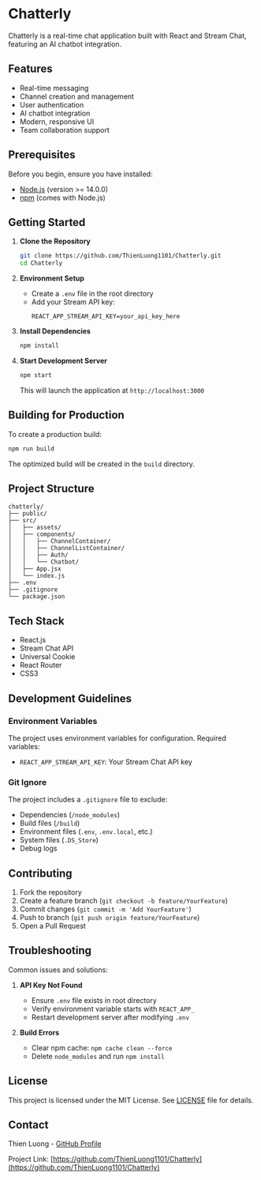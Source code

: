 # Chatterly

Chatterly is a real-time chat application built with React and Stream Chat, featuring an AI chatbot integration.

## Features

- Real-time messaging
- Channel creation and management
- User authentication
- AI chatbot integration
- Modern, responsive UI
- Team collaboration support

## Prerequisites

Before you begin, ensure you have installed:
- [Node.js](https://nodejs.org/) (version >= 14.0.0)
- [npm](https://www.npmjs.com/) (comes with Node.js)

## Getting Started

1. **Clone the Repository**
   ```bash
   git clone https://github.com/ThienLuong1101/Chatterly.git
   cd Chatterly
   ```

2. **Environment Setup**
   - Create a `.env` file in the root directory
   - Add your Stream API key:
     ```
     REACT_APP_STREAM_API_KEY=your_api_key_here
     ```

3. **Install Dependencies**
   ```bash
   npm install
   ```

4. **Start Development Server**
   ```bash
   npm start
   ```
   This will launch the application at `http://localhost:3000`

## Building for Production

To create a production build:
```bash
npm run build
```

The optimized build will be created in the `build` directory.

## Project Structure

```
chatterly/
├── public/
├── src/
│   ├── assets/
│   ├── components/
│   │   ├── ChannelContainer/
│   │   ├── ChannelListContainer/
│   │   ├── Auth/
│   │   └── Chatbot/
│   ├── App.jsx
│   └── index.js
├── .env
├── .gitignore
└── package.json
```

## Tech Stack

- React.js
- Stream Chat API
- Universal Cookie
- React Router
- CSS3

## Development Guidelines

### Environment Variables
The project uses environment variables for configuration. Required variables:
- `REACT_APP_STREAM_API_KEY`: Your Stream Chat API key

### Git Ignore
The project includes a `.gitignore` file to exclude:
- Dependencies (`/node_modules`)
- Build files (`/build`)
- Environment files (`.env`, `.env.local`, etc.)
- System files (`.DS_Store`)
- Debug logs

## Contributing

1. Fork the repository
2. Create a feature branch (`git checkout -b feature/YourFeature`)
3. Commit changes (`git commit -m 'Add YourFeature'`)
4. Push to branch (`git push origin feature/YourFeature`)
5. Open a Pull Request

## Troubleshooting

Common issues and solutions:

1. **API Key Not Found**
   - Ensure `.env` file exists in root directory
   - Verify environment variable starts with `REACT_APP_`
   - Restart development server after modifying `.env`

2. **Build Errors**
   - Clear npm cache: `npm cache clean --force`
   - Delete `node_modules` and run `npm install`

## License

This project is licensed under the MIT License. See [LICENSE](LICENSE) file for details.

## Contact

Thien Luong - [GitHub Profile](https://github.com/ThienLuong1101)

Project Link: [https://github.com/ThienLuong1101/Chatterly](https://github.com/ThienLuong1101/Chatterly)
